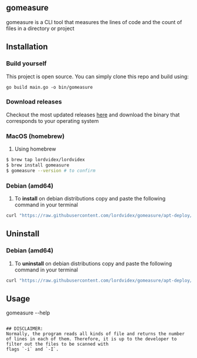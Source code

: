 ## gomeasure
gomeasure is a CLI tool that measures the lines of code and the count of files in a directory or project

<!--TODO : Create a table for all commands -->
## Installation
### Build yourself
This project is open source. You can simply clone this repo and build using:
```shell
go build main.go -o bin/gomeasure
```

### Download releases
Checkout the most updated releases [here](https://github.com/lordvidex/gomeasure/releases/) and download the binary that corresponds to your operating system

### MacOS (homebrew)
1. Using homebrew
```bash
$ brew tap lordvidex/lordvidex
$ brew install gomeasure
$ gomeasure --version # to confirm

```

### Debian (amd64) 
1. To **install** on debian distributions copy and paste the following command in your terminal
```bash
curl "https://raw.githubusercontent.com/lordvidex/gomeasure/apt-deploy/scripts/install.sh" | sh
```

## Uninstall

### Debian (amd64)
1. To **uninstall** on debian distributions copy and paste the following command in your terminal
```bash
curl "https://raw.githubusercontent.com/lordvidex/gomeasure/apt-deploy/scripts/uninstall.sh" | sh
```
## Usage
gomeasure --help
```

## DISCLAIMER:
Normally, the program reads all kinds of file and returns the number of lines in each of them. Therefore, it is up to the developer to filter out the files to be scanned with 
flags `-i` and `-I`.
